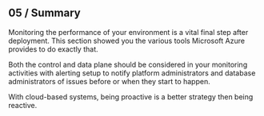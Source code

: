 ## 05 / Summary

Monitoring the performance of your environment is a vital final step after deployment.  This section showed you the various tools Microsoft Azure provides to do exactly that.

Both the control and data plane should be considered in your monitoring activities with alerting setup to notify platform administrators and database administrators of issues before or when they start to happen.

With cloud-based systems, being proactive is a better strategy then being reactive.
